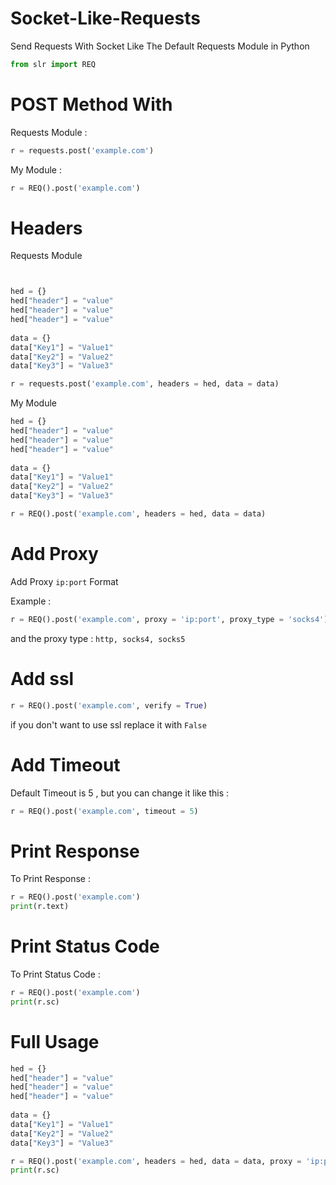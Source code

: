 # Socket-Like-Requests
Send Requests With Socket Like The Default Requests Module in Python

  ```python
from slr import REQ

```

# POST Method With

 Requests Module :


  ```python
r = requests.post('example.com')

```


My Module :


  ```python
r = REQ().post('example.com')

```
</p>
</details>


# Headers

Requests Module


  ```python
  
  
  hed = {}
  hed["header"] = "value"
  hed["header"] = "value"
  hed["header"] = "value"
    
  data = {}
  data["Key1"] = "Value1"
  data["Key2"] = "Value2"
  data["Key3"] = "Value3"
  
r = requests.post('example.com', headers = hed, data = data)

```
</p>
</details>

My Module


  ```python
  hed = {}
  hed["header"] = "value"
  hed["header"] = "value"
  hed["header"] = "value"
    
  data = {}
  data["Key1"] = "Value1"
  data["Key2"] = "Value2"
  data["Key3"] = "Value3"
  
r = REQ().post('example.com', headers = hed, data = data)

```
</p>
</details>



# **Add Proxy**


  Add Proxy ```ip:port``` Format
  
  Example :
  
  ```python
  r = REQ().post('example.com', proxy = 'ip:port', proxy_type = 'socks4')

```
  and the proxy type : ```http, socks4, socks5```
  
</p>
</details>

# Add ssl


  
  ```python
r = REQ().post('example.com', verify = True)

```
  
  if you don't want to use ssl replace it with ```False```
  
</p>
</details>

# Add Timeout


  Default Timeout is 5 , but you can change it like this :
  
  ```python
r = REQ().post('example.com', timeout = 5)

```
 
  
</p>
</details>

# Print Response


  To Print Response :
  
  ```python
r = REQ().post('example.com')
  print(r.text)

```
  
 
  
</p>
</details>

# Print Status Code


  To Print Status Code :
  
  ```python
r = REQ().post('example.com')
  print(r.sc)

```

  
</p>
</details>

# Full Usage


  
  ```python
  hed = {}
  hed["header"] = "value"
  hed["header"] = "value"
  hed["header"] = "value"
    
  data = {}
  data["Key1"] = "Value1"
  data["Key2"] = "Value2"
  data["Key3"] = "Value3"
  
r = REQ().post('example.com', headers = hed, data = data, proxy = 'ip:port', proxy_type = 'socks4', verify = True, timeout = 5)
  print(r.sc)

```

  
</p>
</details>

